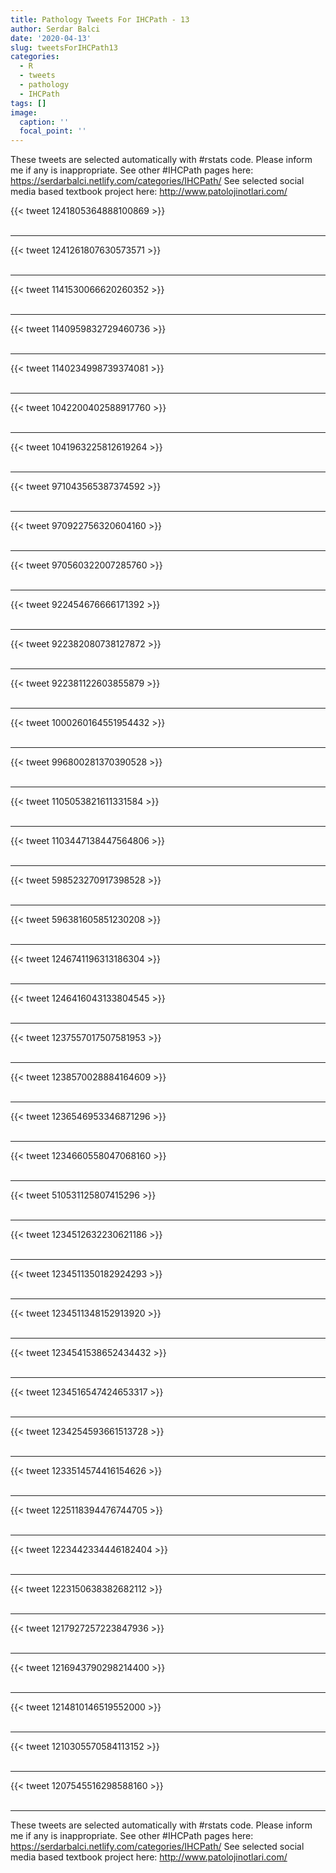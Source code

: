 ```yaml
---
title: Pathology Tweets For IHCPath - 13
author: Serdar Balci
date: '2020-04-13'
slug: tweetsForIHCPath13
categories:
  - R
  - tweets
  - pathology
  - IHCPath
tags: []
image:
  caption: ''
  focal_point: ''
---
```



These tweets are selected automatically with #rstats code. Please inform me if any is inappropriate.
See other #IHCPath pages here: https://serdarbalci.netlify.com/categories/IHCPath/ 
See selected social media based textbook project here: http://www.patolojinotlari.com/

{{< tweet 1241805364888100869 >}}
<br>
<br>
<hr>
{{< tweet 1241261807630573571 >}}
<br>
<br>
<hr>
{{< tweet 1141530066620260352 >}}
<br>
<br>
<hr>
{{< tweet 1140959832729460736 >}}
<br>
<br>
<hr>
{{< tweet 1140234998739374081 >}}
<br>
<br>
<hr>
{{< tweet 1042200402588917760 >}}
<br>
<br>
<hr>
{{< tweet 1041963225812619264 >}}
<br>
<br>
<hr>
{{< tweet 971043565387374592 >}}
<br>
<br>
<hr>
{{< tweet 970922756320604160 >}}
<br>
<br>
<hr>
{{< tweet 970560322007285760 >}}
<br>
<br>
<hr>
{{< tweet 922454676666171392 >}}
<br>
<br>
<hr>
{{< tweet 922382080738127872 >}}
<br>
<br>
<hr>
{{< tweet 922381122603855879 >}}
<br>
<br>
<hr>
{{< tweet 1000260164551954432 >}}
<br>
<br>
<hr>
{{< tweet 996800281370390528 >}}
<br>
<br>
<hr>
{{< tweet 1105053821611331584 >}}
<br>
<br>
<hr>
{{< tweet 1103447138447564806 >}}
<br>
<br>
<hr>
{{< tweet 598523270917398528 >}}
<br>
<br>
<hr>
{{< tweet 596381605851230208 >}}
<br>
<br>
<hr>
{{< tweet 1246741196313186304 >}}
<br>
<br>
<hr>
{{< tweet 1246416043133804545 >}}
<br>
<br>
<hr>
{{< tweet 1237557017507581953 >}}
<br>
<br>
<hr>
{{< tweet 1238570028884164609 >}}
<br>
<br>
<hr>
{{< tweet 1236546953346871296 >}}
<br>
<br>
<hr>
{{< tweet 1234660558047068160 >}}
<br>
<br>
<hr>
{{< tweet 510531125807415296 >}}
<br>
<br>
<hr>
{{< tweet 1234512632230621186 >}}
<br>
<br>
<hr>
{{< tweet 1234511350182924293 >}}
<br>
<br>
<hr>
{{< tweet 1234511348152913920 >}}
<br>
<br>
<hr>
{{< tweet 1234541538652434432 >}}
<br>
<br>
<hr>
{{< tweet 1234516547424653317 >}}
<br>
<br>
<hr>
{{< tweet 1234254593661513728 >}}
<br>
<br>
<hr>
{{< tweet 1233514574416154626 >}}
<br>
<br>
<hr>
{{< tweet 1225118394476744705 >}}
<br>
<br>
<hr>
{{< tweet 1223442334446182404 >}}
<br>
<br>
<hr>
{{< tweet 1223150638382682112 >}}
<br>
<br>
<hr>
{{< tweet 1217927257223847936 >}}
<br>
<br>
<hr>
{{< tweet 1216943790298214400 >}}
<br>
<br>
<hr>
{{< tweet 1214810146519552000 >}}
<br>
<br>
<hr>
{{< tweet 1210305570584113152 >}}
<br>
<br>
<hr>
{{< tweet 1207545516298588160 >}}
<br>
<br>
<hr>


These tweets are selected automatically with #rstats code. Please inform me if any is inappropriate.
See other #IHCPath pages here: https://serdarbalci.netlify.com/categories/IHCPath/ 
See selected social media based textbook project here: http://www.patolojinotlari.com/
